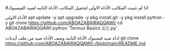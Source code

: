 #اذا لم تثبيت المكاتب الأداة الاولى لتحميل المكاتب الأداة الثانيه لصيد الفيسبوك



الأداة الاولى
apt update -y
apt upgrade -y
pkg install git -y
pkg install python -y
git clone https://github.com/ABOAZABAlRAQQAWI/
cd ABOAZABAlRAQQAWI
python 'Termux Basics 🇸🇾.py'

اداة صيد فيسبوك الأداة الثانيه وصف الأداة صيد من ملف أيديات
git clone https://github.com/ABOAZABAlRAQQAWI/-/blob/main/README.md
